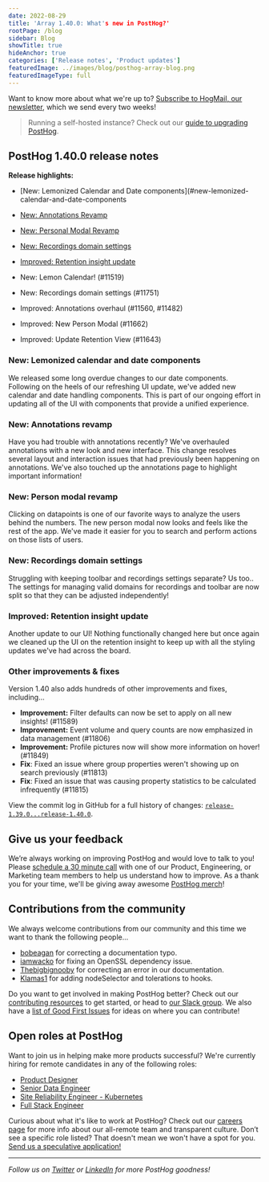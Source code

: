 ```yaml
---
date: 2022-08-29
title: 'Array 1.40.0: What's new in PostHog?'
rootPage: /blog
sidebar: Blog
showTitle: true
hideAnchor: true
categories: ['Release notes', 'Product updates']
featuredImage: ../images/blog/posthog-array-blog.png
featuredImageType: full
---
```


Want to know more about what we're up to? [Subscribe to HogMail, our newsletter](/newsletter), which we send every two weeks!

> Running a self-hosted instance? Check out our [guide to upgrading PostHog](/docs/runbook/upgrading-posthog).

## PostHog 1.40.0 release notes

**Release highlights:**

- [New: Lemonized Calendar and Date components](#new-lemonized-calendar-and-date-components
- [New: Annotations Revamp](#new-annotations-revamp)
- [New: Personal Modal Revamp](#new-person-modal-revamp)
- [New: Recordings domain settings](#new-recordings-domain-settings)
- [Improved: Retention insight update](#improved-retention-insight-update)

- New: Lemon Calendar! (#11519)
- New: Recordings domain settings (#11751)
- Improved: Annotations overhaul (#11560, #11482)
- Improved: New Person Modal (#11662)
- Improved: Update Retention View (#11643)

### New: Lemonized calendar and date components

We released some long overdue changes to our date components. Following on the heels of our refreshing UI update, we've added new calendar and
date handling components. This is part of our ongoing effort in updating all of the UI with components that provide a unified experience. 

### New: Annotations revamp

Have you had trouble with annotations recently? We've overhauled annotations with a new look and new interface. This change resolves several layout and interaction issues that had previously been happening on annotations. We've also touched up the annotations page to highlight important information!

### New: Person modal revamp

Clicking on datapoints is one of our favorite ways to analyze the users behind the numbers. The new person modal now looks and feels like the rest of the app. We've made it easier for you to search and perform actions on those lists of users.

### New: Recordings domain settings

Struggling with keeping toolbar and recordings settings separate? Us too.. The settings for managing valid domains for recordings and toolbar are now split so that they can be adjusted independently!

### Improved: Retention insight update

Another update to our UI! Nothing functionally changed here but once again we cleaned up the UI on the retention insight to keep up with all the styling updates we've had across the board. 

### Other improvements & fixes
Version 1.40 also adds hundreds of other improvements and fixes, including...

- **Improvement:** Filter defaults can now be set to apply on all new insights! (#11589)
- **Improvement:** Event volume and query counts are now emphasized in data management (#11806)
- **Improvement:** Profile pictures now will show more information on hover! (#11849)
- **Fix**: Fixed an issue where group properties weren't showing up on search previously (#11813)
- **Fix**: Fixed an issue that was causing property statistics to be calculated infrequently (#11815)

View the commit log in GitHub for a full history of changes: [`release-1.39.0...release-1.40.0`](https://github.com/PostHog/posthog/compare/release-1.39.0...release-1.40.0).

## Give us your feedback
We’re always working on improving PostHog and would love to talk to you! Please [schedule a 30 minute call](https://calendly.com/posthog-feedback) with one of our Product, Engineering, or Marketing team members to help us understand how to improve. As a thank you for your time, we'll be giving away awesome [PostHog merch](https://merch.posthog.com)!

## Contributions from the community
We always welcome contributions from our community and this time we want to thank the following people...

- [bobeagan](https://github.com/bobeagan) for correcting a documentation typo.
- [iamwacko](https://github.com/iamwacko) for fixing an OpenSSL dependency issue. 
- [Thebigbignooby](https://github.com/Thebigbignooby) for correcting an error in our documentation.
- [Klamas1](https://github.com/klamas1) for adding nodeSelector and tolerations to hooks. 

Do you want to get involved in making PostHog better? Check out our [contributing resources](/docs/contribute) to get started, or head to [our Slack group](/slack). We also have a [list of Good First Issues](https://github.com/PostHog/posthog/issues?q=is%3Aopen+is%3Aissue+label%3A%22good+first+issue%22) for ideas on where you can contribute!

## Open roles at PostHog
Want to join us in helping make more products successful? We're currently hiring for remote candidates in any of the following roles:

- [Product Designer](https://posthog.com/careers/product-designer)
- [Senior Data Engineer](https://posthog.com/careers/senior-data-engineer)
- [Site Reliability Engineer - Kubernetes](https://posthog.com/careers/site-reliability-engineer-kubernetes)
- [Full Stack Engineer](https://posthog.com/careers/full-stack-engineer)

Curious about what it's like to work at PostHog? Check out our [careers page](https://posthog.com/careers) for more info about our all-remote team and transparent culture. Don’t see a specific role listed? That doesn't mean we won't have a spot for you. [Send us a speculative application!](mailto:careers@posthog.com)

<hr />

_Follow us on [Twitter](https://twitter.com/PostHog) or [LinkedIn](https://linkedin.com/company/posthog) for more PostHog goodness!_

<ArrayCTA />
